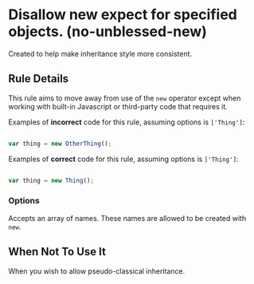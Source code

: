# Disallow new expect for specified objects. (no-unblessed-new)

Created to help make inheritance style more consistent.

## Rule Details

This rule aims to move away from use of the `new` operator except when working with built-in Javascript or
third-party code that requires it.

Examples of **incorrect** code for this rule, assuming options is `['Thing']`:

```js

var thing = new OtherThing();

```

Examples of **correct** code for this rule, assuming options is `['Thing']`:

```js

var thing = new Thing();

```

### Options

Accepts an array of names. These names are allowed to be created with `new`.

## When Not To Use It

When you wish to allow pseudo-classical inheritance.
